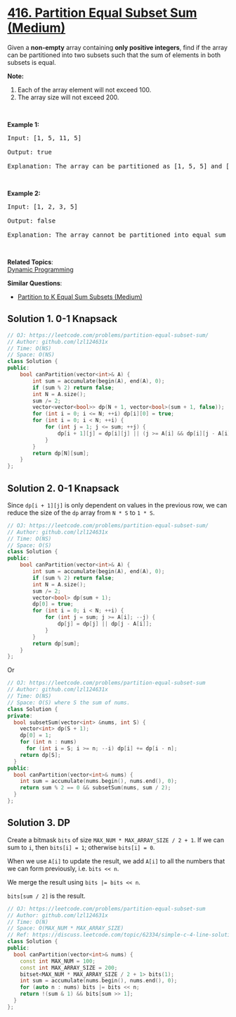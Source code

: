 # [416. Partition Equal Subset Sum (Medium)](https://leetcode.com/problems/partition-equal-subset-sum/submissions/)

<p>Given a <b>non-empty</b> array containing <b>only positive integers</b>, find if the array can be partitioned into two subsets such that the sum of elements in both subsets is equal.</p>

<p><b>Note:</b></p>

<ol>
	<li>Each of the array element will not exceed 100.</li>
	<li>The array size will not exceed 200.</li>
</ol>

<p>&nbsp;</p>

<p><b>Example 1:</b></p>

<pre>Input: [1, 5, 11, 5]

Output: true

Explanation: The array can be partitioned as [1, 5, 5] and [11].
</pre>

<p>&nbsp;</p>

<p><b>Example 2:</b></p>

<pre>Input: [1, 2, 3, 5]

Output: false

Explanation: The array cannot be partitioned into equal sum subsets.
</pre>

<p>&nbsp;</p>


**Related Topics**:  
[Dynamic Programming](https://leetcode.com/tag/dynamic-programming/)

**Similar Questions**:
* [Partition to K Equal Sum Subsets (Medium)](https://leetcode.com/problems/partition-to-k-equal-sum-subsets/)

## Solution 1. 0-1 Knapsack

```cpp
// OJ: https://leetcode.com/problems/partition-equal-subset-sum/
// Author: github.com/lzl124631x
// Time: O(NS)
// Space: O(NS)
class Solution {
public:
    bool canPartition(vector<int>& A) {
        int sum = accumulate(begin(A), end(A), 0);
        if (sum % 2) return false;
        int N = A.size();
        sum /= 2;
        vector<vector<bool>> dp(N + 1, vector<bool>(sum + 1, false));
        for (int i = 0; i <= N; ++i) dp[i][0] = true;
        for (int i = 0; i < N; ++i) {
            for (int j = 1; j <= sum; ++j) {
                dp[i + 1][j] = dp[i][j] || (j >= A[i] && dp[i][j - A[i]]);
            }
        }
        return dp[N][sum];
    }
};
```

## Solution 2. 0-1 Knapsack

Since `dp[i + 1][j]` is only dependent on values in the previous row, we can reduce the size of the `dp` array from `N * S` to `1 * S`.

```cpp
// OJ: https://leetcode.com/problems/partition-equal-subset-sum/
// Author: github.com/lzl124631x
// Time: O(NS)
// Space: O(S)
class Solution {
public:
    bool canPartition(vector<int>& A) {
        int sum = accumulate(begin(A), end(A), 0);
        if (sum % 2) return false;
        int N = A.size();
        sum /= 2;
        vector<bool> dp(sum + 1);
        dp[0] = true;
        for (int i = 0; i < N; ++i) {
            for (int j = sum; j >= A[i]; --j) {
                dp[j] = dp[j] || dp[j - A[i]];
            }
        }
        return dp[sum];
    }
};
```

Or

```cpp
// OJ: https://leetcode.com/problems/partition-equal-subset-sum
// Author: github.com/lzl124631x
// Time: O(NS)
// Space: O(S) where S the sum of nums.
class Solution {
private:
  bool subsetSum(vector<int> &nums, int S) {
    vector<int> dp(S + 1);
    dp[0] = 1;
    for (int n : nums)
      for (int i = S; i >= n; --i) dp[i] += dp[i - n];
    return dp[S];
  }
public:
  bool canPartition(vector<int>& nums) {
    int sum = accumulate(nums.begin(), nums.end(), 0);
    return sum % 2 == 0 && subsetSum(nums, sum / 2);
  }
};
```

## Solution 3. DP

Create a bitmask `bits` of size `MAX_NUM * MAX_ARRAY_SIZE / 2 + 1`. If we can sum to `i`, then `bits[i] = 1`; otherwise `bits[i] = 0`.

When we use `A[i]` to update the result, we add `A[i]` to all the numbers that we can form previously, i.e. `bits << n`.

We merge the result using `bits |= bits << n`.

`bits[sum / 2]` is the result.

```cpp
// OJ: https://leetcode.com/problems/partition-equal-subset-sum
// Author: github.com/lzl124631x
// Time: O(N)
// Space: O(MAX_NUM * MAX_ARRAY_SIZE)
// Ref: https://discuss.leetcode.com/topic/62334/simple-c-4-line-solution-using-a-bitset
class Solution {
public:
  bool canPartition(vector<int>& nums) {
    const int MAX_NUM = 100;
    const int MAX_ARRAY_SIZE = 200;
    bitset<MAX_NUM * MAX_ARRAY_SIZE / 2 + 1> bits(1);
    int sum = accumulate(nums.begin(), nums.end(), 0);
    for (auto n : nums) bits |= bits << n;
    return !(sum & 1) && bits[sum >> 1];
  }
};
```